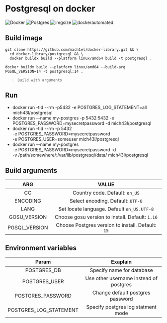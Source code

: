# Postgresql on docker
![Docker](https://img.shields.io/badge/docker-%230db7ed.svg?style=for-the-badge&logo=docker&logoColor=white)
![Postgres](https://img.shields.io/badge/postgres-%23316192.svg?style=for-the-badge&logo=postgresql&logoColor=white)
![imgsize](https://img.shields.io/docker/image-size/mich43l/postgresql/latest?color=orange)
![dockerautomated](https://img.shields.io/docker/automated/mich43l/postgresql)

## Build image
```
git clone https://github.com/mach1el/docker-library.git && \
  cd docker-library/postgresql && \
  docker buildx build --platform linux/amd64 build -t postgresql .
```

```
docker buildx build --platform linux/amd64 --build-arg PGSQL_VERSION=14 -t postgresql:14 .
```
> `Build with arguments`

## Run
* docker run -tid --rm -p5432 -e POSTGRES_LOG_STATEMENT=all mich43l/postgresql
* docker run --name my-postgres -p 5432:5432 -e POSTGRES_PASSWORD=mysecretpassword -d mich43l/postgresql
* docker run -tid --rm -p 5432 \
    -e POSTGRES_PASSWORD=mysecretpassword \
    -e POSTGRES_USER=someuser mich43l/postgresql
* docker run --name my-postgres \
    -e POSTGRES_PASSWORD=mysecretpassword -d \
    -v /path/somewhere/:/var/lib/postgresql/data/ mich43l/postgresql

## Build arguments
|     ARG       |               VALUE                              |
|:-------------:|:------------------------------------------------:|
| CC            | Country code. Default: `en_US`                   |
| ENCODING      | Select encoding. Default: `UTF-8`                |
| LANG          | Set locate language. Default `en_US.UTF-8`       |
| GOSU_VERSION  | Choose gosu version to install. Default: `1.16`  |
| PGSQL_VERSION | Choose Postgres version to install. Default: `15`|


## Environment variables
|     Param              |               Exaplain                 |
|:----------------------:|:--------------------------------------:|
| POSTGRES_DB            | Specify name for database              |
| POSTGRES_USER          | Use other username instead of postgres |
| POSTGRES_PASSWORD      | Change default postgres password       |
| POSTGRES_LOG_STATEMENT | Specify postgres log statment mode     |